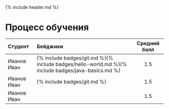 {% include header.md %}

Процесс обучения
===

| Студент | Бейджики | Средний балл |
|:--------|:---------| :-----------:|
| Иванов Иван |{% include badges/git.md %}{% include badges/hello-world.md %}{% include badges/java-basics.md %}|1.5|
| Иванов Иван |{% include badges/git.md %}|1.5|
| Иванов Иван ||1.5|